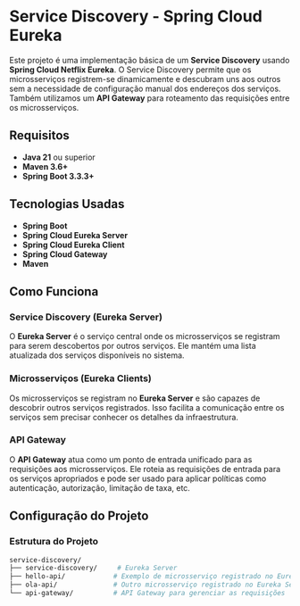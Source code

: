 # Service Discovery - Spring Cloud Eureka

Este projeto é uma implementação básica de um **Service Discovery** usando **Spring Cloud Netflix Eureka**. O Service Discovery permite que os microsserviços registrem-se dinamicamente e descubram uns aos outros sem a necessidade de configuração manual dos endereços dos serviços. Também utilizamos um **API Gateway** para roteamento das requisições entre os microsserviços.

## Requisitos

- **Java 21** ou superior
- **Maven 3.6+**
- **Spring Boot 3.3.3+**

## Tecnologias Usadas

- **Spring Boot**
- **Spring Cloud Eureka Server**
- **Spring Cloud Eureka Client**
- **Spring Cloud Gateway**
- **Maven**

## Como Funciona

### Service Discovery (Eureka Server)

O **Eureka Server** é o serviço central onde os microsserviços se registram para serem descobertos por outros serviços. Ele mantém uma lista atualizada dos serviços disponíveis no sistema.

### Microsserviços (Eureka Clients)

Os microsserviços se registram no **Eureka Server** e são capazes de descobrir outros serviços registrados. Isso facilita a comunicação entre os serviços sem precisar conhecer os detalhes da infraestrutura.

### API Gateway

O **API Gateway** atua como um ponto de entrada unificado para as requisições aos microsserviços. Ele roteia as requisições de entrada para os serviços apropriados e pode ser usado para aplicar políticas como autenticação, autorização, limitação de taxa, etc.

## Configuração do Projeto

### Estrutura do Projeto

```bash
service-discovery/
├── service-discovery/     # Eureka Server
├── hello-api/            # Exemplo de microsserviço registrado no Eureka Server
├── ola-api/              # Outro microsserviço registrado no Eureka Server
└── api-gateway/          # API Gateway para gerenciar as requisições
